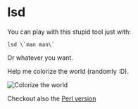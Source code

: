 # lsd

You can play with this stupid tool just with: 
```
lsd \`man man\`
```
Or whatever you want.

Help me colorize the world (randomly :D). 

![Colorize the world](https://github.com/thibaultduponchelle/lsd/blob/master/screenie.png)

Checkout also the [Perl version](https://github.com/thibaultduponchelle/perl-Acme-LSD)
